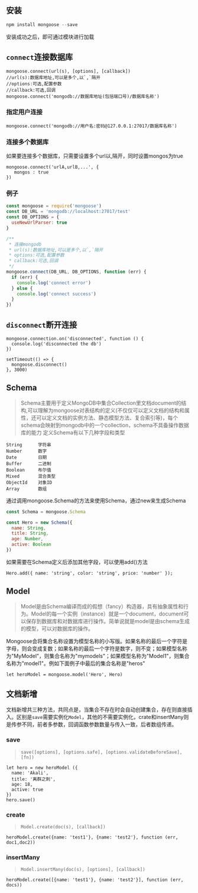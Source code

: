 ## 安装
```javascript
npm install mongoose --save
```
安装成功之后，即可通过模块进行加载

## `connect`连接数据库
```
mongoose.connect(url(s), [options], [callback])
//url(s):数据库地址,可以是多个,以`,`隔开
//options:可选,配置参数
//callback:可选,回调
mongoose.connect('mongodb://数据库地址(包括端口号)/数据库名称')
```
### 指定用户连接
```
mongoose.connect('mongodb://用户名:密码@127.0.0.1:27017/数据库名称')
```
### 连接多个数据库
如果要连接多个数据库，只需要设置多个url以,隔开，同时设置mongos为true
```
mongoose.connect('urlA,urlB,...', {
   mongos : true 
})
```
### 例子
```javascript
const mongoose = require('mongoose')
const DB_URL = 'mongodb://localhost:27017/test'
const DB_OPTIONS = {
  useNewUrlParser: true
}

/**
 * 连接mongodb
 * url(s):数据库地址,可以是多个,以`,`隔开
 * options:可选,配置参数
 * callback:可选,回调
 */
mongoose.connect(DB_URL, DB_OPTIONS, function (err) {
  if (err) {
    console.log('connect error')
  } else {
    console.log('connect success')
  }
})
```

## `disconnect`断开连接
```
mongoose.connection.on('disconnected', function () {
  console.log('disconnected the db')
})

setTimeout(() => {
  mongoose.disconnect()
}, 3000)
```

## Schema
> Schema主要用于定义MongoDB中集合Collection里文档document的结构,可以理解为mongoose对表结构的定义(不仅仅可以定义文档的结构和属性，还可以定义文档的实例方法、静态模型方法、复合索引等)，每个schema会映射到mongodb中的一个collection，schema不具备操作数据库的能力
定义Schema有以下几种字段和类型
```
String      字符串
Number      数字    
Date        日期
Buffer      二进制
Boolean     布尔值
Mixed       混合类型
ObjectId    对象ID    
Array       数组
```
通过调用mongoose.Schema的方法来使用Schema，通过new来生成Schema
```javascript
const Schema = mongoose.Schema

const Hero = new Schema({
  name: String,
  title: String,
  age: Number,
  active: Boolean
})
```
如果需要在Schema定义后添加其他字段，可以使用add()方法
```
Hero.add({ name: 'string', color: 'string', price: 'number' });
```

## Model
>  Model是由Schema编译而成的假想（fancy）构造器，具有抽象属性和行为。Model的每一个实例（instance）就是一个document，document可以保存到数据库和对数据库进行操作。简单说就是model是由schema生成的模型，可以对数据库的操作。  

Mongoose会将集合名称设置为模型名称的小写版。如果名称的最后一个字符是字母，则会变成复数；如果名称的最后一个字符是数字，则不变；如果模型名称为"MyModel"，则集合名称为"mymodels"；如果模型名称为"Model1"，则集合名称为"model1"。例如下面例子中最后的集合名称是"heros"
```
let heroModel = mongoose.model('Hero', Hero)
```

## 文档新增
文档新增共三种方法，共同点是，当集合不存在时会自动创建集合，存在则直接插入。区别是`save`需要实例化`Model`，其他的不需要实例化，crate和insertMany则是传参不同，前者多参数，回调函数参数数量与传入一致，后者数组传递。
### save
> `save([options], [options.safe], [options.validateBeforeSave], [fn])`
```
let hero = new heroModel ({
  name: 'Akali',
  title: '离群之刺',
  age: 18,
  active: true
})
hero.save()
```

### create
> `Model.create(doc(s), [callback])`
```
heroModel.create({name: 'test1'}, {name: 'test2'}, function (err, doc1,doc2))
```

### insertMany
> `Model.insertMany(doc(s), [options], [callback])`
```
heroModel.create([{name: 'test1'}, {name: 'test2'}], function (err, docs))
```
